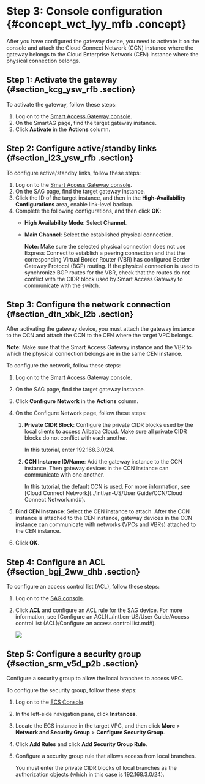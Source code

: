# Step 3: Console configuration {#concept_wct_lyy_mfb .concept}

After you have configured the gateway device, you need to activate it on the console and attach the Cloud Connect Network \(CCN\) instance where the gateway belongs to the Cloud Enterprise Network \(CEN\) instance where the physical connection belongs.

## Step 1: Activate the gateway {#section_kcg_ysw_rfb .section}

To activate the gateway, follow these steps:

1.  Log on to the [Smart Access Gateway console](https://smartag.console.aliyun.com/).
2.  On the SmartAG page, find the target gateway instance.
3.  Click **Activate** in the **Actions** column.

## Step 2: Configure active/standby links {#section_i23_ysw_rfb .section}

To configure active/standby links, follow these steps:

1.  Log on to the [Smart Access Gateway console](https://smartag.console.aliyun.com/).
2.  On the SAG page, find the target gateway instance.
3.  Click the ID of the target instance, and then in the **High-Availability Configurations** area, enable link-level backup.
4.  Complete the following configurations, and then click **OK**:
    -   **High Availability Mode**: Select **Channel**.
    -   **Main Channel**: Select the established physical connection.

        **Note:** Make sure the selected physical connection does not use Express Connect to establish a peering connection and that the corresponding Virtual Border Router \(VBR\) has configured Border Gateway Protocol \(BGP\) routing. If the physical connection is used to synchronize BGP routes for the VBR, check that the routes do not conflict with the CIDR block used by Smart Access Gateway to communicate with the switch.


## Step 3: Configure the network connection {#section_dtn_xbk_l2b .section}

After activating the gateway device, you must attach the gateway instance to the CCN and attach the CCN to the CEN where the target VPC belongs.

**Note:** Make sure that the Smart Access Gateway instance and the VBR to which the physical connection belongs are in the same CEN instance.

To configure the network, follow these steps:

1.  Log on to the [Smart Access Gateway console](https://smartag.console.aliyun.com/).
2.  On the SAG page, find the target gateway instance.
3.  Click **Configure Network** in the **Actions** column.
4.  On the Configure Network page, follow these steps:
    1.  **Private CIDR Block**: Configure the private CIDR blocks used by the local clients to access Alibaba Cloud. Make sure all private CIDR blocks do not conflict with each another.

        In this tutorial, enter 192.168.3.0/24.

    2.  **CCN Instance ID/Name**: Add the gateway instance to the CCN instance. Then gateway devices in the CCN instance can communicate with one another.

        In this tutorial, the default CCN is used. For more information, see [Cloud Connect Network](../intl.en-US/User Guide/CCN/Cloud Connect Network.md#).

5.  **Bind CEN Instance**: Select the CEN instance to attach. After the CCN instance is attached to the CEN instance, gateway devices in the CCN instance can communicate with networks \(VPCs and VBRs\) attached to the CEN instance.
6.  Click **OK**.

## Step 4: Configure an ACL {#section_bgj_2ww_dhb .section}

To configure an access control list \(ACL\), follow these steps:

1.  Log on to the [SAG console](https://smartag.console.aliyun.com/).
2.  Click **ACL** and configure an ACL rule for the SAG device. For more information, see [Configure an ACL](../intl.en-US/User Guide/Access control list (ACL)/Configure an access control list.md#).

    ![](http://static-aliyun-doc.oss-cn-hangzhou.aliyuncs.com/assets/img/23988/155923046741205_en-US.png)


## Step 5: Configure a security group {#section_srm_v5d_p2b .section}

Configure a security group to allow the local branches to access VPC.

To configure the security group, follow these steps:

1.  Log on to the [ECS Console](https://ecs.console.aliyun.com).
2.  In the left-side navigation pane, click **Instances**.
3.  Locate the ECS instance in the target VPC, and then click **More** \> **Network and Security Group** \> **Configure Security Group**.
4.  Click **Add Rules** and click **Add Security Group Rule**.
5.  Configure a security group rule that allows access from local branches.

    You must enter the private CIDR blocks of local branches as the authorization objects \(which in this case is 192.168.3.0/24\).


